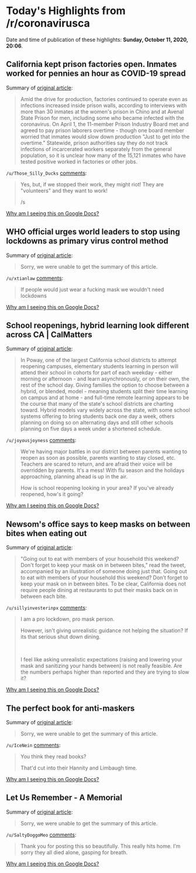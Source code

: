 # Today's Highlights from /r/coronavirusca

Date and time of publication of these highlights: **Sunday, October 11, 2020, 20:06**.

## California kept prison factories open. Inmates worked for pennies an hour as COVID-19 spread

Summary of [original article](https://www.latimes.com/california/story/2020-10-11/california-prison-factories-inmates-covid-19):

> Amid the drive for production, factories continued to operate even as infections increased inside prison walls, according to interviews with more than 30 inmates at the women's prison in Chino and at Avenal State Prison for men, including some who became infected with the coronavirus. On April 1, the 11-member Prison Industry Board met and agreed to pay prison laborers overtime - though one board member worried that inmates would slow down production "Just to get into the overtime." Statewide, prison authorities say they do not track infections of incarcerated workers separately from the general population, so it is unclear how many of the 15,121 inmates who have tested positive worked in factories or other jobs.

`/u/Those_Silly_Ducks` [comments](https://www.reddit.com/r/CoronavirusCA/comments/j9cn78/california_kept_prison_factories_open_inmates/):

> Yes, but, if we stopped their work, they might riot! They are "volunteers" and they want to work!
> 
> /s

[Why am I seeing this on Google Docs?](https://docs.google.com/document/d/1Dc6We63vOXIZsc0op-Bt4abqkYjXzOigalQqFxmvvbM/edit?usp=sharing)

## WHO official urges world leaders to stop using lockdowns as primary virus control method

Summary of [original article](https://www.washingtonexaminer.com/news/who-official-urges-world-leaders-to-stop-using-lockdowns-as-primary-virus-control-method):

> Sorry, we were unable to get the summary of this article.

`/u/xtianlaw` [comments](https://www.reddit.com/r/CoronavirusCA/comments/j990p2/who_official_urges_world_leaders_to_stop_using/):

> If people would just wear a fucking mask we wouldn't need lockdowns

[Why am I seeing this on Google Docs?](https://docs.google.com/document/d/1Dc6We63vOXIZsc0op-Bt4abqkYjXzOigalQqFxmvvbM/edit?usp=sharing)

## School reopenings, hybrid learning look different across CA | CalMatters

Summary of [original article](https://calmatters.org/education/2020/10/school-reopening-hybrid-learning-california/):

> In Poway, one of the largest California school districts to attempt reopening campuses, elementary students learning in person will attend their school in cohorts for part of each weekday - either morning or afternoon - and learn asynchronously, or on their own, the rest of the school day. Giving families the option to choose between a hybrid, or blended, model - meaning students split their time learning on campus and at home - and full-time remote learning appears to be the course that many of the state's school districts are charting toward. Hybrid models vary widely across the state, with some school systems offering to bring students back one day a week, others planning on doing so on alternating days and still other schools planning on five days a week under a shortened schedule.

`/u/joyousjoyness` [comments](https://www.reddit.com/r/CoronavirusCA/comments/j9frpx/school_reopenings_hybrid_learning_look_different/):

>  We're having major battles in our district between parents wanting to reopen as soon as possible, parents wanting to stay closed, etc. Teachers are scared to return, and are afraid their voice will be overridden by parents. It's a mess! With flu season and the holidays approaching, planning ahead is up in the air. 
> 
> How is school reopening looking in your area? If you've already reopened, how's it going?

[Why am I seeing this on Google Docs?](https://docs.google.com/document/d/1Dc6We63vOXIZsc0op-Bt4abqkYjXzOigalQqFxmvvbM/edit?usp=sharing)

## Newsom's office says to keep masks on between bites when eating out

Summary of [original article](https://www.sfgate.com/food/article/Newsom-s-office-says-to-keep-masks-on-eating-15635093.php):

> "Going out to eat with members of your household this weekend? Don't forget to keep your mask on in between bites," read the tweet, accompanied by an illustration of someone doing just that. Going out to eat with members of your household this weekend? Don't forget to keep your mask on in between bites. To be clear, California does not require people dining at restaurants to put their masks back on in between each bite.

`/u/sillyinvesterinpx` [comments](https://www.reddit.com/r/CoronavirusCA/comments/j8t6he/newsoms_office_says_to_keep_masks_on_between/):

> I am a pro lockdown, pro mask person.
> 
> However, isn't giving unrealistic guidance not helping the situation? If its that serious shut down dining.
> 
> &#x200B;
> 
> I feel like asking unrealistic expectations (raising and lowering your mask and sanitizing your hands between) is not really feasible. Are the numbers perhaps higher than reported and they are trying to slow it?

[Why am I seeing this on Google Docs?](https://docs.google.com/document/d/1Dc6We63vOXIZsc0op-Bt4abqkYjXzOigalQqFxmvvbM/edit?usp=sharing)

## The perfect book for anti-maskers

Summary of [original article](https://www.reddit.com/gallery/j8t198):

> Sorry, we were unable to get the summary of this article.

`/u/IceNein` [comments](https://www.reddit.com/r/CoronavirusCA/comments/j8t198/the_perfect_book_for_antimaskers/):

> You think they read books?  
> 
> That'd cut into their Hannity and Limbaugh time.

[Why am I seeing this on Google Docs?](https://docs.google.com/document/d/1Dc6We63vOXIZsc0op-Bt4abqkYjXzOigalQqFxmvvbM/edit?usp=sharing)

## Let Us Remember - A Memorial

Summary of [original article](https://www.youtube.com/watch?v=NiqjHITMUHA):

> Sorry, we were unable to get the summary of this article.

`/u/SaltyDoggoMeo` [comments](https://www.reddit.com/r/CoronavirusCA/comments/j8x47k/let_us_remember_a_memorial/):

> Thank you for posting this so beautifully. This really hits home. I’m sorry they all died alone, gasping for breath.

[Why am I seeing this on Google Docs?](https://docs.google.com/document/d/1Dc6We63vOXIZsc0op-Bt4abqkYjXzOigalQqFxmvvbM/edit?usp=sharing)

